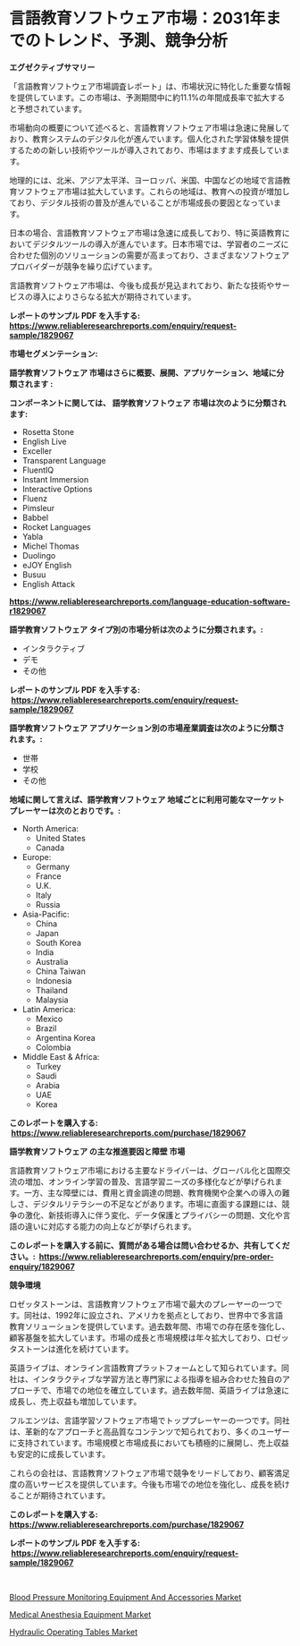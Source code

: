 <p><h1>言語教育ソフトウェア市場：2031年までのトレンド、予測、競争分析</h1></p><p><strong>エグゼクティブサマリー</strong></p>
<p><p>「言語教育ソフトウェア市場調査レポート」は、市場状況に特化した重要な情報を提供しています。この市場は、予測期間中に約11.1%の年間成長率で拡大すると予想されています。</p><p>市場動向の概要について述べると、言語教育ソフトウェア市場は急速に発展しており、教育システムのデジタル化が進んでいます。個人化された学習体験を提供するための新しい技術やツールが導入されており、市場はますます成長しています。</p><p>地理的には、北米、アジア太平洋、ヨーロッパ、米国、中国などの地域で言語教育ソフトウェア市場は拡大しています。これらの地域は、教育への投資が増加しており、デジタル技術の普及が進んでいることが市場成長の要因となっています。</p><p>日本の場合、言語教育ソフトウェア市場は急速に成長しており、特に英語教育においてデジタルツールの導入が進んでいます。日本市場では、学習者のニーズに合わせた個別のソリューションの需要が高まっており、さまざまなソフトウェアプロバイダーが競争を繰り広げています。</p><p>言語教育ソフトウェア市場は、今後も成長が見込まれており、新たな技術やサービスの導入によりさらなる拡大が期待されています。</p></p>
<p><strong>レポートのサンプル PDF を入手する: <a href="https://www.reliableresearchreports.com/enquiry/request-sample/1829067">https://www.reliableresearchreports.com/enquiry/request-sample/1829067</a></strong></p>
<p><strong>市場セグメンテーション:</strong></p>
<p><strong> 語学教育ソフトウェア 市場はさらに概要、展開、アプリケーション、地域に分類されます :</strong></p>
<p><strong>コンポーネントに関しては、 語学教育ソフトウェア 市場は次のように分類されます: &nbsp;</strong></p>
<p><ul><li>Rosetta Stone</li><li>English Live</li><li>Exceller</li><li>Transparent Language</li><li>FluentIQ</li><li>Instant Immersion</li><li>Interactive Options</li><li>Fluenz</li><li>Pimsleur</li><li>Babbel</li><li>Rocket Languages</li><li>Yabla</li><li>Michel Thomas</li><li>Duolingo</li><li>eJOY English</li><li>Busuu</li><li>English Attack</li></ul></p>
<p><strong><a href="https://www.reliableresearchreports.com/language-education-software-r1829067">https://www.reliableresearchreports.com/language-education-software-r1829067</a></strong></p>
<p><strong> 語学教育ソフトウェア タイプ別の市場分析は次のように分類されます。:</strong></p>
<p><ul><li>インタラクティブ</li><li>デモ</li><li>その他</li></ul></p>
<p><strong>レポートのサンプル PDF を入手する: &nbsp;<a href="https://www.reliableresearchreports.com/enquiry/request-sample/1829067">https://www.reliableresearchreports.com/enquiry/request-sample/1829067</a></strong></p>
<p><strong> 語学教育ソフトウェア アプリケーション別の市場産業調査は次のように分類されます。:</strong></p>
<p><ul><li>世帯</li><li>学校</li><li>その他</li></ul></p>
<p><strong>地域に関して言えば、語学教育ソフトウェア 地域ごとに利用可能なマーケットプレーヤーは次のとおりです。:</strong></p>
<p><ul>
    <li>
        North America:
        <ul>
            <li>United States</li>
            <li>Canada</li>
        </ul>
    </li>
    <li>
        Europe:
        <ul>
            <li>Germany</li>
            <li>France</li>
            <li>U.K.</li>
            <li>Italy</li>
            <li>Russia</li>
        </ul>
    </li>
    <li>
        Asia-Pacific:
        <ul>
            <li>China</li>
            <li>Japan</li>
            <li>South Korea</li>
            <li>India</li>
            <li>Australia</li>
            <li>China Taiwan</li>
            <li>Indonesia</li>
            <li>Thailand</li>
            <li>Malaysia</li>
        </ul>
    </li>
    <li>
        Latin America:
        <ul>
            <li>Mexico</li>
            <li>Brazil</li>
            <li>Argentina Korea</li>
            <li>Colombia</li>
        </ul>
    </li>
    <li>
        Middle East & Africa:
        <ul>
            <li>Turkey</li>
            <li>Saudi</li>
            <li>Arabia</li>
            <li>UAE</li>
            <li>Korea</li>
        </ul>
    </li>
    </ul></p>
<p><strong>このレポートを購入する: &nbsp;<a href="https://www.reliableresearchreports.com/purchase/1829067">https://www.reliableresearchreports.com/purchase/1829067</a></strong></p>
<p><strong>語学教育ソフトウェア の主な推進要因と障壁 市場</strong></p>
<p><p>言語教育ソフトウェア市場における主要なドライバーは、グローバル化と国際交流の増加、オンライン学習の普及、言語学習ニーズの多様化などが挙げられます。一方、主な障壁には、費用と資金調達の問題、教育機関や企業への導入の難しさ、デジタルリテラシーの不足などがあります。市場に直面する課題には、競争の激化、新技術導入に伴う変化、データ保護とプライバシーの問題、文化や言語の違いに対応する能力の向上などが挙げられます。</p></p>
<p><strong>このレポートを購入する前に、質問がある場合は問い合わせるか、共有してください。:&nbsp; <a href="https://www.reliableresearchreports.com/enquiry/pre-order-enquiry/1829067">https://www.reliableresearchreports.com/enquiry/pre-order-enquiry/1829067</a></strong></p>
<p><strong>競争環境</strong></p>
<p><p>ロゼッタストーンは、言語教育ソフトウェア市場で最大のプレーヤーの一つです。同社は、1992年に設立され、アメリカを拠点としており、世界中で多言語教育ソリューションを提供しています。過去数年間、市場での存在感を強化し、顧客基盤を拡大しています。市場の成長と市場規模は年々拡大しており、ロゼッタストーンは進化を続けています。</p><p>英語ライブは、オンライン言語教育プラットフォームとして知られています。同社は、インタラクティブな学習方法と専門家による指導を組み合わせた独自のアプローチで、市場での地位を確立しています。過去数年間、英語ライブは急速に成長し、売上収益も増加しています。</p><p>フルエンツは、言語学習ソフトウェア市場でトッププレーヤーの一つです。同社は、革新的なアプローチと高品質なコンテンツで知られており、多くのユーザーに支持されています。市場規模と市場成長においても積極的に展開し、売上収益も安定的に成長しています。</p><p>これらの会社は、言語教育ソフトウェア市場で競争をリードしており、顧客満足度の高いサービスを提供しています。今後も市場での地位を強化し、成長を続けることが期待されています。</p></p>
<p><strong>このレポートを購入する: &nbsp; <a href="https://www.reliableresearchreports.com/purchase/1829067">https://www.reliableresearchreports.com/purchase/1829067</a></strong></p>
<p><strong>レポートのサンプル PDF を入手する: &nbsp;<a href="https://www.reliableresearchreports.com/enquiry/request-sample/1829067">https://www.reliableresearchreports.com/enquiry/request-sample/1829067</a></strong><strong></strong></p>
<p>&nbsp;</p>
<p><p><a href="https://www.linkedin.com/pulse/blood-pressure-monitoring-equipment-accessories-market-zuqpe?trackingId=tIuS027w4M2mEVMwosk36Q%3D%3D">Blood Pressure Monitoring Equipment And Accessories Market</a></p><p><a href="https://www.linkedin.com/pulse/medical-anesthesia-equipment-market-key-successful-business-ox8he?trackingId=P9Da28Qxhfa0Rxx744KSIw%3D%3D">Medical Anesthesia Equipment Market</a></p><p><a href="https://www.linkedin.com/pulse/hydraulic-operating-tablesnbspmarket-focuses-market-share-ys7re?trackingId=xrW096MsWcEzcC83pF88dw%3D%3D">Hydraulic Operating Tables Market</a></p></p>